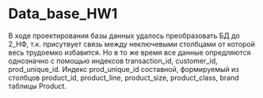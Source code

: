 # Data_base_HW1
В ходе проектирования базы данных удалось преобразовать БД до 2_НФ, т.к. присутвует связь между неключевыми столбцами от которой весь трудоемко избавится. Но в то же время все данные опредляются однозначно с помощью индексов transaction_id, customer_id, prod_unique_id. Индекс  prod_unique_id составной, формируемый из столбцов product_id, product_line,  product_size, product_class, brand таблицы Product.
